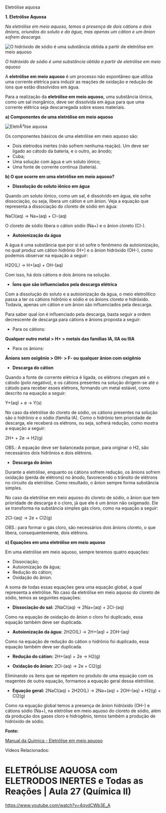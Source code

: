 Eletrólise aquosa

**1. Eletrólise Aquosa**

*Na eletrólise em meio aquoso, temos a presença de dois cátions e dois ânions, oriundos do soluto e da água, mas apenas um cátion e um ânion sofrem descarga.*

![O hidróxido de sódio é uma substância obtida a partir de eletrólise em meio aquoso](https://static.planejativo.com/uploads/novas/8ab430576ec801f192cb31d5d08c9185.jpg)

*O hidróxido de sódio é uma substância obtida a partir de eletrólise em meio aquoso*

A **eletrólise em meio aquoso** é um processo não espontâneo que utiliza uma corrente elétrica para induzir as reações de oxidação e redução de íons que estão dissolvidos em água.

Para a realização da **eletrólise em meio aquoso,** uma substância iônica, como um sal inorgânico, deve ser dissolvida em água para que uma corrente elétrica seja descarregada sobre esses materiais.

**a) Componentes de uma eletrólise em meio aquoso**

![EletrÃ³lise aquosa](https://static.planejativo.com/uploads/novas/587e7bc0bc039e0d0a483a951d58d3fa.jpg)

Os componentes básicos de uma eletrólise em meio aquoso são:

- Dois eletrodos inertes (não sofrem nenhuma reação). Um deve ser ligado ao cátodo da bateria, e o outro, ao ânodo;
- Cuba;
- Uma solução com água e um soluto iônico;
- Uma fonte de corrente contínua (bateria).

**b) O que ocorre em uma eletrólise em meio aquoso?**

- **Dissolução do soluto iônico em água**

Quando um soluto iônico, como um sal, é dissolvido em água, ele sofre dissociação, ou seja, libera um cátion e um ânion. Veja a equação que representa a dissociação do cloreto de sódio em água:

NaCl(aq) → Na+(aq) + Cl-(aq)

O cloreto de sódio libera o cátion sódio (Na+) e o ânion cloreto (Cl-).

- **Autoionização da água**

A água é uma substância que por si só sofre o fenômeno da autoionização, no qual produz um cátion hidrônio (H+) e o ânion hidróxido (OH-), como podemos observar na equação a seguir:

H2O(L) → H+(aq) + OH-(aq)

Com isso, há dois cátions e dois ânions na solução.

- **Íons que são influenciados pela descarga elétrica**

Com a dissolução do soluto e a autoionização da água, o meio eletrolítico passa a ter os cátions hidrônio e sódio e os ânions cloreto e hidróxido. Todavia, apenas um cátion e um ânion são influenciados pela descarga.

Para saber qual íon é influenciado pela descarga, basta seguir a ordem decrescente de descarga para cátions e ânions proposta a seguir:

- Para os cátions:

**Qualquer outro metal > H+ > metais das famílias IA, IIA ou IIIA**

- Para os ânions:

**Ânions sem oxigênio > OH- > F- ou qualquer ânion com oxigênio**

- **Descarga do cátion**

Quando a fonte de corrente elétrica é ligada, os elétrons chegam até o cátodo (polo negativo), e os cátions presentes na solução dirigem-se até o cátodo para receber esses elétrons, formando um metal estável, como descrito na equação a seguir:

Y+(aq) + e → Y(s)

No caso da eletrólise do cloreto de sódio, os cátions presentes na solução são o hidrônio e o sódio (família IA). Como o hidrônio tem prioridade de descarga, ele receberá os elétrons, ou seja, sofrerá redução, como mostra a equação a seguir:

2H+ + 2e → H2(g)

OBS.: A equação deve ser balanceada porque, para originar o H2, são necessários dois hidrônios e dois elétrons.

- **Descarga do ânion**

Durante a eletrólise, enquanto os cátions sofrem redução, os ânions sofrem oxidação (perda de elétrons) no ânodo, favorecendo o trânsito de elétrons no circuito da eletrólise. Como resultado, o ânion sempre forma substância simples.

No caso da eletrólise em meio aquoso do cloreto de sódio, o ânion que tem prioridade de descarga é o cloro, já que ele é um ânion não oxigenado. Ele se transforma na substância simples gás cloro, como na equação a seguir:

2Cl-(aq) → 2e + Cl2(g)

OBS.: para formar o gás cloro, são necessários dois ânions cloreto, o que libera, consequentemente, dois elétrons.

**c) Equações em uma eletrólise em meio aquoso**

Em uma eletrólise em meio aquoso, sempre teremos quatro equações:

- Dissociação;
- Autoionização da água;
- Redução do cátion;
- Oxidação do ânion.

A soma de todas essas equações gera uma equação global, a qual representa a eletrólise. No caso da eletrólise em meio aquoso do cloreto de sódio, temos as seguintes equações:

- **Dissociação do sal:** 2NaCl(aq) → 2Na+(aq) + 2Cl-(aq)

Como na equação de oxidação do ânion o cloro foi duplicado, essa equação também deve ser duplicada.

- **Autoionização da água:** 2H2O(L) → 2H+(aq) + 2OH-(aq)

Como na equação de redução do cátion o hidrônio foi duplicado, essa equação também deve ser duplicada.

- **Redução do cátion:** 2H+(aq) + 2e → H2(g)

- **Oxidação do ânion:** 2Cl-(aq) → 2e + Cl2(g)

Eliminando os itens que se repetem no produto de uma equação com os reagentes de outra equação, formamos a equação geral dessa eletrólise.

- **Equação geral:** 2NaCl(aq) + 2H2O(L) → 2Na+(aq) + 2OH-(aq) + H2(g) + Cl2(g)

Como na equação global temos a presença de ânion hidróxido (OH-) e cátions sódio (Na+), na eletrólise em meio aquoso do cloreto de sódio, além da produção dos gases cloro e hidrogênio, temos também a produção de hidróxido de sódio.

**Fonte:**

[Manual da Química - Eletrólise em meio aquoso](https://www.manualdaquimica.com/fisico-quimica/eletrolise-meio-aquoso.htm)

Vídeos Relacionados:

# ELETRÓLISE AQUOSA com ELETRODOS INERTES e Todas as Reações | Aula 27 (Química II)

https://www.youtube.com/watch?v=4qvdCWb3E_A